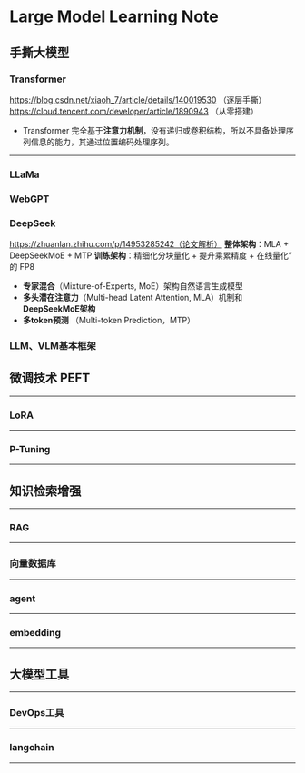 # Large Model Learning Note

## 手撕大模型

### Transformer
https://blog.csdn.net/xiaoh_7/article/details/140019530 （逐层手撕）
https://cloud.tencent.com/developer/article/1890943 （从零搭建）
- Transformer 完全基于**注意力机制**，没有递归或卷积结构，所以不具备处理序列信息的能力，其通过位置编码处理序列。

---

### LLaMa

### WebGPT


### DeepSeek
https://zhuanlan.zhihu.com/p/14953285242（论文解析）
**整体架构**：MLA + DeepSeekMoE + MTP
**训练架构**：精细化分块量化 + 提升乘累精度 + 在线量化” 的 FP8 

- **专家混合**（Mixture-of-Experts, MoE）架构自然语言生成模型
- **多头潜在注意力**（Multi-head Latent Attention, MLA）机制和**DeepSeekMoE架构**
- **多token预测** （Multi-token Prediction，MTP）

### LLM、VLM基本框架


## 微调技术 PEFT

---

### LoRA

---

### P-Tuning

---

## 知识检索增强

--- 

### RAG

---


### 向量数据库

---


### agent

---

### embedding

---


## 大模型工具

---

### DevOps工具

---

###  langchain

---
